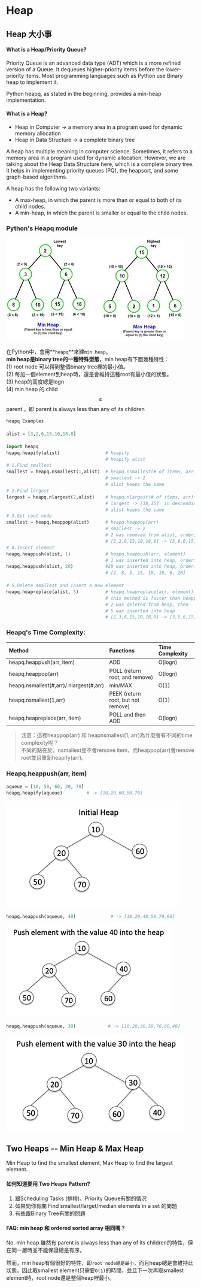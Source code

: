 # Heap

## Heap 大小事

#### What is a Heap/Priority Queue?

Priority Queue is an advanced data type \(ADT\) which is a more refined version of a Queue. It dequeues higher-priority items before the lower-priority items. Most programming languages such as Python use Binary heap to implement it.

Python heapq, as stated in the beginning, provides a min-heap implementation.

#### What is a Heap?

* Heap in Computer -&gt; a memory area in a program used for dynamic memory allocation
* Heap in Data Structure -&gt; a complete binary tree 

A heap has multiple meaning in computer science. Sometimes, it refers to a memory area in a program used for dynamic allocation. However, we are talking about the Heap Data Structure here, which is a complete binary tree. It helps in implementing priority queues \(PQ\), the heapsort, and some graph-based algorithms.

A heap has the following two variants:

* A max-heap, in which the parent is more than or equal to both of its child nodes.
* A min-heap, in which the parent is smaller or equal to the child nodes.

### Python's Heapq module

![](../../.gitbook/assets/minheap_maxheap.jpeg)

在Python中，會用**`heapq`**來建`min heap`。  
**min heap是binary tree的一種特殊型態**，min heap有下面幾種特性：  
\(1\) root node 可以得到整個binary tree裡的最小值。  
\(2\) 每加一個element到heap時，還是會維持這種root有最小值的狀態。  
\(3\) heap的高度總是logn  
\(4\) min heap 的 child $$\geqslant$$ parent ，即 parent is always less than any of its children

```python
heapq Examples

alist = [3,2,6,15,10,18,8]

import heapq
heapq.heapify(alist)                 # heapify
                                     # heapify alist
# 1.Find smallest 
smallest = heapq.nsmallest(1,alist)  # heapq.nsmallest(# of items, arr)
                                     # smallest -> 2 
                                     # alist keeps the same
# 2.Find largest
largest = heapq.nlargest(2,alist)    # heapq.nlargest(# of items, arr)
                                     # largest -> [18,15]  in descending order
                                     # alist keeps the same
# 3.Get root node
smallest = heapq.heappop(alist)      # heapq.heappop(arr)
                                     # smallest -> 2
                                     # 2 was removed from alist, ordering was changed too
                                     # [3,2,6,15,10,18,8] -> [3,8,6,15,10,18]
# 4.Insert element
heapq.heappush(alist, 1)             # heapq.heappush(arr, element)
                                     # 1 was inserted into heap, ordering is maintained.
heapq.heappush(alist, 20)            #20 was inserted into heap, ordering is maintained.
                                     # [2, 8, 3, 15, 10, 18, 6, 20]

# 5.Delete smallest and insert a new element
heapq.heapreplace(alist, 5)          # heapq.heapreplace(arr, element)
                                     # this method is faster than heappop + heappush
                                     # 2 was deleted from heap, then
                                     # 5 was inserted into heap
                                     # [2,3,6,15,10,18,8] -> [3,5,6,15,10,18,8]

```

### Heapq's Time Complexity:

| Method | Functions | Time Complexity |
| :--- | :--- | :--- |
| heapq.heappush\(arr, item\) | ADD | O\(logn\) |
| heapq.heappop\(arr\) | POLL \(return root, and remove\) | O\(logn\) |
| heapq.nsmallest\(\#,arr\)/.nlargest\(\#,arr\) | min/MAX               | O\(1\)                               |
| heapq.nsmallest\(1,arr\) | PEEK \(return root, but not remove\) | O\(1\) |
| heapq.heapreplace\(arr, item\) | POLL and then ADD | O\(logn\) |

> 注意：這裡heappop\(arr\) 和 heapnsmallest\(1, arr\)為什麼會有不同的time complexity呢？  
> 不同的點在於，nsmallest並不會remove item，而heappop\(arr\)會remove root並且重新heapify\(arr\)。

### Heapq.heappush\(arr, item\)

```python
aqueue = [10, 50, 60, 20, 70]
heapq.heapify(aqueue)         # -> [10,20,60,50,70]
```

![](../../.gitbook/assets/initialheap.png)

```python
heapq.heappush(aqueue, 40)             # -> [10,20,40,50,70,60]  
```

![](../../.gitbook/assets/after_calling_pushheap_once.png)

```python
heapq.heappush(aqueue, 30)            # -> [10,20,30,50,70,60,40]
```

![](../../.gitbook/assets/after_calling_pushheap_twice.png)

## Two Heaps -- Min Heap & Max Heap

Min Heap to find the smallest element, Max Heap to find the largest element. 

#### 如何知道要用 Two Heaps Pattern?

1. 跟Scheduling Tasks \(排程\)、Priority Queue有關的情況
2. 如果問你有關 Find smallest/larget/median elements in a set 的問題
3. 有些跟Binary Tree有關的問題

#### FAQ: min heap 和 ordered sorted array 相同嗎？

No. min heap 雖然有 parent is always less than any of its children的特性，但在同一層時並不能保證總是有序。

然而，min heap有個很好的特性，即`root node總是最小`，而且heap總是會維持此狀態。因此取smallest element只需要`O(1)`的時間，並且下一次再取smallest element時，root node還是整個heap裡最小。

#### 

